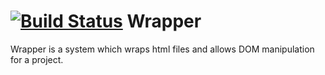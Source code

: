 [![Build Status](https://travis-ci.org/amonger/Firewall.svg?branch=master)](https://travis-ci.org/amonger/wrapper)
Wrapper
=======

Wrapper is a system which wraps html files and allows DOM manipulation for a project.
